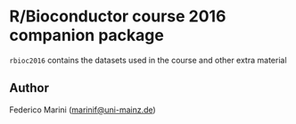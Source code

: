 # R/Bioconductor course 2016 companion package

`rbioc2016` contains the datasets used in the course and other extra material

## Author

Federico Marini (marinif@uni-mainz.de)
